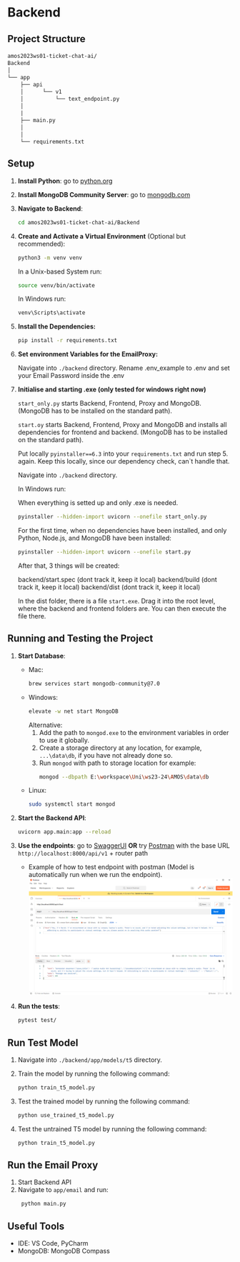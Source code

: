 # Backend

## Project Structure

    amos2023ws01-ticket-chat-ai/
    Backend
    │
    └── app
        ├── api                     
        │      └── v1
        │          └── text_endpoint.py
        │
        |
        ├── main.py
        │
        │
        └── requirements.txt

## Setup

1. **Install Python**: go to [python.org](https://wiki.python.org/moin/BeginnersGuide/Download)

2. **Install MongoDB Community Server**: go
   to [mongodb.com](https://www.mongodb.com/docs/manual/administration/install-community/)

3. **Navigate to Backend**:

    ```bash
    cd amos2023ws01-ticket-chat-ai/Backend
    ```

4. **Create and Activate a Virtual Environment** (Optional but recommended):

    ```bash
    python3 -m venv venv
    ```
   In a Unix-based System run:
    ```bash
    source venv/bin/activate
    ```
   In Windows run:
   ```bash
   venv\Scripts\activate
   ```

5. **Install the Dependencies:**

    ```bash
    pip install -r requirements.txt
    ```

6. **Set environment Variables for the EmailProxy:**

   Navigate into `./backend` directory. Rename .env_example to .env and set your Email Password inside the .env

7. **Initialise and starting .exe (only tested for windows right now)**

   `start_only.py` starts Backend, Frontend, Proxy and MongoDB. (MongoDB has to be installed on the standard path).

   `start.oy` starts Backend, Frontend, Proxy and MongoDB and installs all dependencies for frontend and backend. (MongoDB has to be installed on the standard path).

   Put locally `pyinstaller==6.3` into your `requirements.txt` and run step 5. again. Keep this locally, since our dependency check, can`t handle that. 

   Navigate into `./backend` directory. 

   In Windows run:

   When everything is setted up and only .exe is needed.

   ```bash
   pyinstaller --hidden-import uvicorn --onefile start_only.py
   ```

   For the first time, when no dependencies have been installed, and only Python, Node.js, and MongoDB have been installed:

   ```bash
   pyinstaller --hidden-import uvicorn --onefile start.py
   ```

   After that, 3 things will be created:
      
      backend/start.spec   (dont track it, keep it local)
      backend/build        (dont track it, keep it local)
      backend/dist         (dont track it, keep it local)
   
   In the dist folder, there is a file `start.exe`. Drag it into the root level, where the backend and frontend folders are. You can then execute the file there.

## Running and Testing the Project

1. **Start Database**:
    - Mac:
       ```bash
       brew services start mongodb-community@7.0
       ```
    - Windows:
      ```bash
      elevate -w net start MongoDB
      ```
      Alternative:
      1. Add the path to `mongod.exe` to the environment variables in order to use it globally.
      2. Create a storage directory at any location, for example, `...\data\db`, if you have not already done so.
      3. Run `mongod` with path to storage location for example:
         ```bash
         mongod --dbpath E:\workspace\Uni\ws23-24\AMOS\data\db
         ```
    - Linux:
      ```bash
      sudo systemctl start mongod
      ```

2. **Start the Backend API**:

    ```bash
    uvicorn app.main:app --reload
    ```

3. **Use the endpoints**: go to [SwaggerUI](http://localhost:8000/docs) **OR**
   try [Postman](https://www.postman.com/downloads/) with the base URL `http://localhost:8000/api/v1` + router path

    - Example of how to test endpoint with postman (Model is automatically run when we run the endpoint).
      ![Example of how to test endpoint with postman](images/endpoint_example.png)
4. **Run the tests**:

    ```bash
    pytest test/
    ```

## Run Test Model

1. Navigate into `./backend/app/models/t5` directory.

2. Train the model by running the following command:

   ```bash
   python train_t5_model.py
   ```

3. Test the trained model by running the following command:

   ```bash
   python use_trained_t5_model.py
   ```

4. Test the untrained T5 model by running the following command:

   ```bash
   python train_t5_model.py
   ```

## Run the Email Proxy

1. Start Backend API
2. Navigate to `app/email` and run:
   ```bash
    python main.py
   ```

## Useful Tools

- IDE: VS Code, PyCharm
- MongoDB: MongoDB Compass